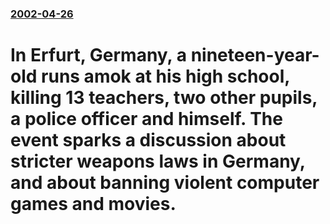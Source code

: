 ### [2002-04-26](/news/2002/04/26/index.md)

# In Erfurt, Germany, a nineteen-year-old runs amok at his high school, killing 13 teachers, two other pupils, a police officer and himself. The event sparks a discussion about stricter weapons laws in Germany, and about banning violent computer games and movies.




